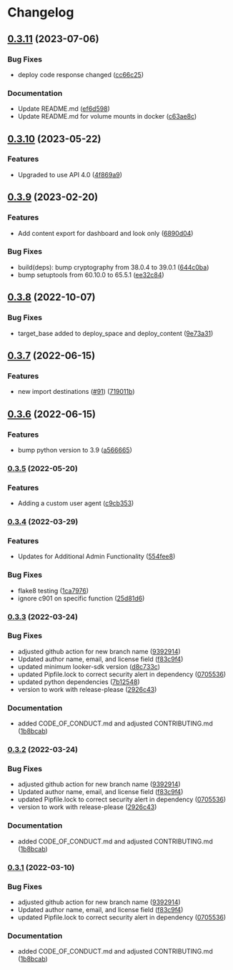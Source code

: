 # Changelog

## [0.3.11](https://github.com/looker-open-source/looker_deployer/compare/looker-deployer-v0.3.10...looker-deployer-v0.3.11) (2023-07-06)


### Bug Fixes

* deploy code response changed ([cc66c25](https://github.com/looker-open-source/looker_deployer/commit/cc66c25f423fcb20027ebe59ecf00c709bb7341e))


### Documentation

* Update README.md ([ef6d598](https://github.com/looker-open-source/looker_deployer/commit/ef6d5989fa4fe35cf9aa6b72972993ba13ac39dd))
* Update README.md for volume mounts in docker ([c63ae8c](https://github.com/looker-open-source/looker_deployer/commit/c63ae8c9fbc0e59d83ba12527b4f579a73ea87c5))

## [0.3.10](https://github.com/looker-open-source/looker_deployer/compare/looker-deployer-v0.3.9...looker-deployer-v0.3.10) (2023-05-22)


### Features

* Upgraded to use API 4.0 ([4f869a9](https://github.com/looker-open-source/looker_deployer/commit/4f869a9bf89d42cbedc2e902772499ca25521d7f))

## [0.3.9](https://github.com/looker-open-source/looker_deployer/compare/looker-deployer-v0.3.8...looker-deployer-v0.3.9) (2023-02-20)


### Features

* Add content export for dashboard and look only ([6890d04](https://github.com/looker-open-source/looker_deployer/commit/6890d044745f7becd199715b58c4be6f5e312ba1))


### Bug Fixes

* build(deps): bump cryptography from 38.0.4 to 39.0.1 ([644c0ba](https://github.com/looker-open-source/looker_deployer/commit/644c0ba20b5853b355dacbf018ed03402d53504c))
* bump setuptools from 60.10.0 to 65.5.1 ([ee32c84](https://github.com/looker-open-source/looker_deployer/commit/ee32c84f622fa8938131bf69e2cfb61bc9bad919))

## [0.3.8](https://github.com/looker-open-source/looker_deployer/compare/looker-deployer-v0.3.7...looker-deployer-v0.3.8) (2022-10-07)


### Bug Fixes

* target_base added to deploy_space and deploy_content ([9e73a31](https://github.com/looker-open-source/looker_deployer/commit/9e73a31dbc3e6442da8bf475ac6e1ed204367d2d))

## [0.3.7](https://github.com/looker-open-source/looker_deployer/compare/looker-deployer-v0.3.6...looker-deployer-v0.3.7) (2022-06-15)


### Features

* new import destinations ([#91](https://github.com/looker-open-source/looker_deployer/issues/91)) ([719011b](https://github.com/looker-open-source/looker_deployer/commit/719011b2f54f64a736853bd9e7631c698494b546))

## [0.3.6](https://github.com/looker-open-source/looker_deployer/compare/looker-deployer-v0.3.5...looker-deployer-v0.3.6) (2022-06-15)


### Features

* bump python version to 3.9 ([a566665](https://github.com/looker-open-source/looker_deployer/commit/a5666655dda0f3b26285a67eb6b8c68a4328bedf))

### [0.3.5](https://www.github.com/looker-open-source/looker_deployer/compare/looker-deployer-v0.3.4...looker-deployer-v0.3.5) (2022-05-20)


### Features

* Adding a custom user agent ([c9cb353](https://www.github.com/looker-open-source/looker_deployer/commit/c9cb353dbf2e9c42485241c2d29f2b2fc8a99d34))

### [0.3.4](https://www.github.com/looker-open-source/looker_deployer/compare/looker-deployer-v0.3.3...looker-deployer-v0.3.4) (2022-03-29)


### Features

* Updates for Additional Admin Functionality ([554fee8](https://github.com/looker-open-source/looker_deployer/commit/554fee8d09daaaecd1c01c70d5b4bc7f33b279f2))

### Bug Fixes

* flake8 testing ([1ca7976](https://www.github.com/looker-open-source/looker_deployer/commit/1ca7976c555a7a3625052c93ba0838790515fdbb))
* ignore c901 on specific function ([25d81d6](https://www.github.com/looker-open-source/looker_deployer/commit/25d81d631c3bdfcf4004a9cb168b452f1a49939f))

### [0.3.3](https://www.github.com/looker-open-source/looker_deployer/compare/looker-deployer-v0.3.2...looker-deployer-v0.3.3) (2022-03-24)


### Bug Fixes

* adjusted github action for new branch name ([9392914](https://www.github.com/looker-open-source/looker_deployer/commit/93929146f2fe5523b437cfb37398e6e31a6f6f6f))
* Updated author name, email, and license field ([f83c9f4](https://www.github.com/looker-open-source/looker_deployer/commit/f83c9f4710c21af4710ef7ddde43842bd88840cb))
* updated minimum looker-sdk version ([d8c733c](https://www.github.com/looker-open-source/looker_deployer/commit/d8c733cee8b76be7a7c6fa5d3b68cedb390d9f26))
* updated Pipfile.lock to correct security alert in dependency ([0705536](https://www.github.com/looker-open-source/looker_deployer/commit/07055362235214ff65b14f7db79d64e977aa6e7e))
* updated python dependencies ([7b12548](https://www.github.com/looker-open-source/looker_deployer/commit/7b12548f629fa891d15d8f32a6c028e5f6f17f6e))
* version to work with release-please ([2926c43](https://www.github.com/looker-open-source/looker_deployer/commit/2926c43314cea3a8f7dc1e6711249fe350992c9a))


### Documentation

* added CODE_OF_CONDUCT.md and adjusted CONTRIBUTING.md ([1b8bcab](https://www.github.com/looker-open-source/looker_deployer/commit/1b8bcab2ff833cf6735b70b5334b402e0dcd57e1))

### [0.3.2](https://www.github.com/looker-open-source/looker_deployer/compare/looker-deployer-v0.3.1...looker-deployer-v0.3.2) (2022-03-24)


### Bug Fixes

* adjusted github action for new branch name ([9392914](https://www.github.com/looker-open-source/looker_deployer/commit/93929146f2fe5523b437cfb37398e6e31a6f6f6f))
* Updated author name, email, and license field ([f83c9f4](https://www.github.com/looker-open-source/looker_deployer/commit/f83c9f4710c21af4710ef7ddde43842bd88840cb))
* updated Pipfile.lock to correct security alert in dependency ([0705536](https://www.github.com/looker-open-source/looker_deployer/commit/07055362235214ff65b14f7db79d64e977aa6e7e))
* version to work with release-please ([2926c43](https://www.github.com/looker-open-source/looker_deployer/commit/2926c43314cea3a8f7dc1e6711249fe350992c9a))


### Documentation

* added CODE_OF_CONDUCT.md and adjusted CONTRIBUTING.md ([1b8bcab](https://www.github.com/looker-open-source/looker_deployer/commit/1b8bcab2ff833cf6735b70b5334b402e0dcd57e1))

### [0.3.1](https://www.github.com/looker-open-source/looker_deployer/compare/looker-deployer-v0.3.0...looker-deployer-v0.3.1) (2022-03-10)


### Bug Fixes

* adjusted github action for new branch name ([9392914](https://www.github.com/looker-open-source/looker_deployer/commit/93929146f2fe5523b437cfb37398e6e31a6f6f6f))
* Updated author name, email, and license field ([f83c9f4](https://www.github.com/looker-open-source/looker_deployer/commit/f83c9f4710c21af4710ef7ddde43842bd88840cb))
* updated Pipfile.lock to correct security alert in dependency ([0705536](https://www.github.com/looker-open-source/looker_deployer/commit/07055362235214ff65b14f7db79d64e977aa6e7e))


### Documentation

* added CODE_OF_CONDUCT.md and adjusted CONTRIBUTING.md ([1b8bcab](https://www.github.com/looker-open-source/looker_deployer/commit/1b8bcab2ff833cf6735b70b5334b402e0dcd57e1))

